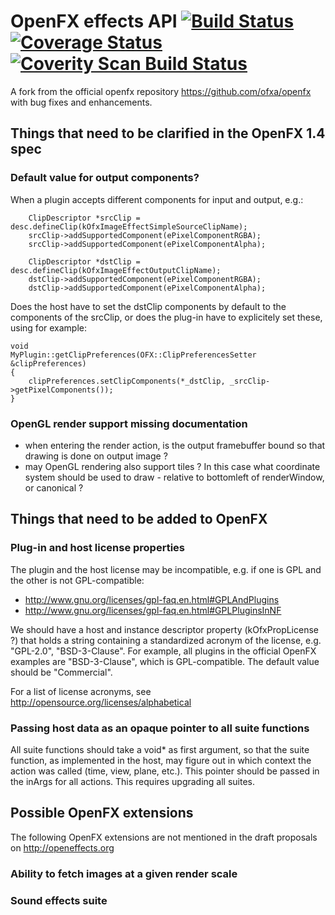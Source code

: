 OpenFX effects API [![Build Status](https://api.travis-ci.org/devernay/openfx.png?branch=master)](https://travis-ci.org/devernay/openfx) [![Coverage Status](https://coveralls.io/repos/devernay/openfx/badge.png?branch=master)](https://coveralls.io/r/devernay/openfx?branch=master) [![Coverity Scan Build Status](https://scan.coverity.com/projects/2941/badge.svg)](https://scan.coverity.com/projects/2941 "Coverity Badge")
==================

A fork from the official openfx repository https://github.com/ofxa/openfx with bug fixes and enhancements.

Things that need to be clarified in the OpenFX 1.4 spec
-------------------------------------------------------

### Default value for output components?

When a plugin accepts different components for input and output, e.g.:
```
    ClipDescriptor *srcClip = desc.defineClip(kOfxImageEffectSimpleSourceClipName);
    srcClip->addSupportedComponent(ePixelComponentRGBA);
    srcClip->addSupportedComponent(ePixelComponentAlpha);

    ClipDescriptor *dstClip = desc.defineClip(kOfxImageEffectOutputClipName);
    dstClip->addSupportedComponent(ePixelComponentRGBA);
    dstClip->addSupportedComponent(ePixelComponentAlpha);
```
Does the host have to set the dstClip components by default to the components of the srcClip, or does the plug-in have to explicitely set these, using for example:
```
void
MyPlugin::getClipPreferences(OFX::ClipPreferencesSetter &clipPreferences)
{
    clipPreferences.setClipComponents(*_dstClip, _srcClip->getPixelComponents());
}
```

### OpenGL render support missing documentation

- when entering the render action, is the output framebuffer bound so that drawing is done on output image ?
- may OpenGL rendering also support tiles ? In this case what coordinate system should be used to draw - relative to bottomleft of renderWindow, or canonical ?

Things that need to be added to OpenFX
-------------------------------------------------------

### Plug-in and host license properties

The plugin and the host license may be incompatible, e.g. if one is GPL and the other is not GPL-compatible:
- http://www.gnu.org/licenses/gpl-faq.en.html#GPLAndPlugins
- http://www.gnu.org/licenses/gpl-faq.en.html#GPLPluginsInNF

We should have a host and instance descriptor property (kOfxPropLicense ?) that holds a string containing a standardized acronym of the license, e.g. "GPL-2.0", "BSD-3-Clause". For example, all plugins in the official OpenFX examples are "BSD-3-Clause", which is GPL-compatible. The default value should be "Commercial".

For a list of license acronyms, see http://opensource.org/licenses/alphabetical

### Passing host data as an opaque pointer to all suite functions

All suite functions should take a void* as first argument, so that the suite function, as implemented in the host, may figure out in which context the action was called (time, view, plane, etc.). This pointer should be passed in the inArgs for all actions. This requires upgrading all suites.

Possible OpenFX extensions
--------------------------

The following OpenFX extensions are not mentioned in the draft proposals on http://openeffects.org

### Ability to fetch images at a given render scale

### Sound effects suite
